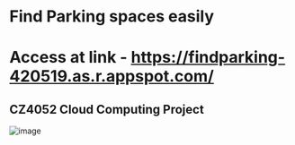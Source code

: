 # Find Parking spaces easily

# Access at link - https://findparking-420519.as.r.appspot.com/

## CZ4052 Cloud Computing Project

![image](https://github.com/AaryanMadan54/FindParking/assets/80841323/39b150b6-12a9-4497-a40f-5eceb11cdc53)
